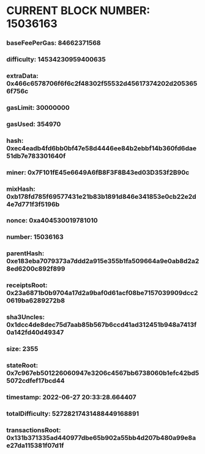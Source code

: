 # CURRENT BLOCK NUMBER: 15036163

### baseFeePerGas: 84662371568
### difficulty: 14534230959400635
### extraData: 0x466c6578706f6f6c2f48302f55532d45617374202d2053656f756c
### gasLimit: 30000000
### gasUsed: 354970
### hash: 0xec4eadb4fd6bb0bf47e58d4446ee84b2ebbf14b360fd6dae51db7e783301640f
### miner: 0x7F101fE45e6649A6fB8F3F8B43ed03D353f2B90c
### mixHash: 0xb178fd785f69577431e21b83b1891d846e341853e0cb22e2d4e7d771f3f5196b
### nonce: 0xa404530019781010
### number: 15036163
### parentHash: 0xe183eba7079373a7ddd2a915e355b1fa509664a9e0ab8d2a28ed6200c892f899
### receiptsRoot: 0x23a6871b0b9704a17d2a9baf0d61acf08be7157039909dcc20619ba6289272b8
### sha3Uncles: 0x1dcc4de8dec75d7aab85b567b6ccd41ad312451b948a7413f0a142fd40d49347
### size: 2355
### stateRoot: 0x7c967eb501226060947e3206c4567bb6738060b1efc42bd55072cdfef17bcd44
### timestamp: 2022-06-27 20:33:28.664407
### totalDifficulty: 52728217431488449168891
### transactionsRoot: 0x131b371335ad440977dbe65b902a55bb4d207b480a99e8ae27da115381f07d1f
